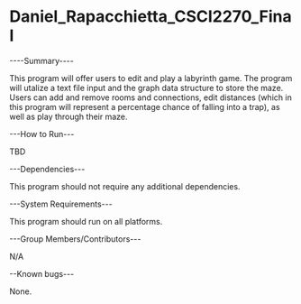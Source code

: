# Daniel_Rapacchietta_CSCI2270_Final

----Summary----

This program will offer users to edit and play a labyrinth game. The program will utalize a text file input and the graph data structure to store the maze. Users can add and remove rooms and connections, edit distances (which in this program will represent a percentage chance of falling into a trap), as well as play through their maze.

---How to Run---

TBD

---Dependencies---

This program should not require any additional dependencies.

---System Requirements---

This program should run on all platforms.

---Group Members/Contributors---

N/A

--Known bugs---

None.
